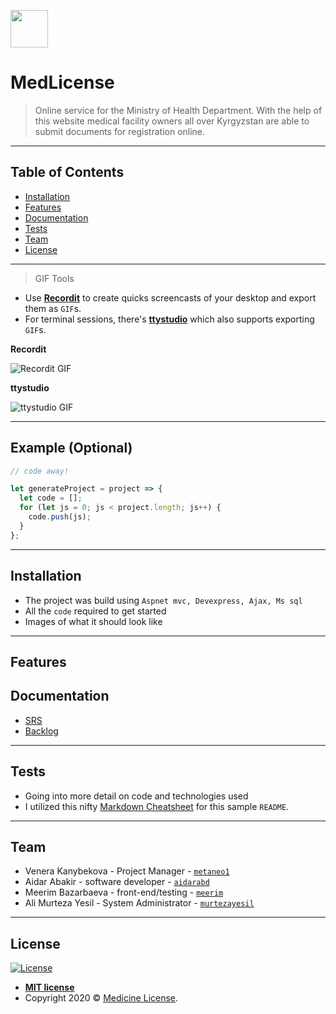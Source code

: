 <a href="#"><img src="https://image.flaticon.com/icons/png/512/2927/2927060.png" width="60" height="60"></a>

# MedLicense

> Online service for the Ministry of Health Department. With the help of this website medical facility owners all over Kyrgyzstan are able to submit documents for registration online.

---

## Table of Contents

- [Installation](#installation)
- [Features](#features)
- [Documentation](#Documentation)
- [Tests](#Tests)
- [Team](#team)
- [License](#license)


---

> GIF Tools

- Use <a href="http://recordit.co/" target="_blank">**Recordit**</a> to create quicks screencasts of your desktop and export them as `GIF`s.
- For terminal sessions, there's <a href="https://github.com/chjj/ttystudio" target="_blank">**ttystudio**</a> which also supports exporting `GIF`s.

**Recordit**

![Recordit GIF](http://g.recordit.co/iLN6A0vSD8.gif)

**ttystudio**

![ttystudio GIF](https://raw.githubusercontent.com/chjj/ttystudio/master/img/example.gif)

---

## Example (Optional)

```javascript
// code away!

let generateProject = project => {
  let code = [];
  for (let js = 0; js < project.length; js++) {
    code.push(js);
  }
};
```

---

## Installation

- The project was build using `Aspnet mvc, Devexpress, Ajax, Ms sql`
- All the `code` required to get started
- Images of what it should look like

---

## Features

## Documentation
- <a href="https://github.com/metaneo1/Medicine-License/wiki" target="_blank">SRS</a>
- <a href="https://github.com/metaneo1/Medicine-License/projects/2" target="_blank">Backlog</a>

---

## Tests

- Going into more detail on code and technologies used
- I utilized this nifty <a href="https://github.com/adam-p/markdown-here/wiki/Markdown-Cheatsheet" target="_blank">Markdown Cheatsheet</a> for this sample `README`.

---

## Team

- Venera Kanybekova - Project Manager - <a href="https://github.com/metaneo1" target="_blank">`metaneo1`</a>  
- Aidar Abakir - software developer - <a href="https://github.com/aidarabd">`aidarabd`</a>  
- Meerim Bazarbaeva - front-end/testing -  <a href="https://github.com/b-meerim" target="_blank">`meerim`</a>  
- Ali Murteza Yesil - System Administrator - <a href="https://github.com/murtezayesil" target="_blank">`murtezayesil`</a>


---

## License

[![License](http://img.shields.io/:license-mit-blue.svg?style=flat-square)](http://badges.mit-license.org)

- **[MIT license](http://opensource.org/licenses/mit-license.php)**
- Copyright 2020 © <a href="#" target="_blank">Medicine License</a>.
